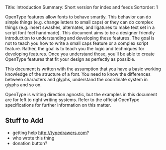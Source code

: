 Title: Introduction
Summary: Short version for index and feeds
Sortorder: 1

OpenType features allow fonts to behave smartly. This behavior can do simple things (e.g. change letters to small caps) or they can do complex things (e.g. insert swashes, alternates, and ligatures to make text set in a script font feel handmade). This document aims to be a designer friendly introduction to understanding and developing these features. The goal is not to teach you how to write a small caps feature or a complex script feature. Rather, the goal is to teach you the logic and techniques for developing features. Once you understand those, you'll be able to create OpenType features that fit your design as perfectly as possible.

This document is written with the assumption that you have a basic working knowledge of the structure of a font. You need to know the differences between characters and glyphs, understand the coordinate system in glyphs and so on.

OpenType is writing direction agnostic, but the examples in this document are for left to right writing systems. Refer to the official OpenType specifications for further information on this matter.

## Stuff to Add

- getting help http://typedrawers.com?
- who wrote this thing
- donation button?